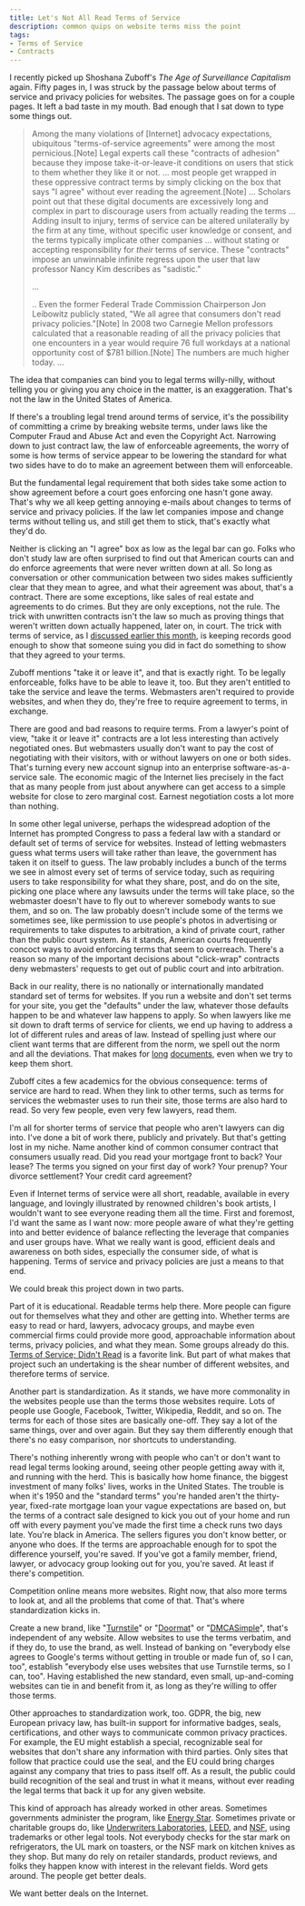 ```yaml
---
title: Let's Not All Read Terms of Service
description: common quips on website terms miss the point
tags:
- Terms of Service
- Contracts
---
```


I recently picked up Shoshana Zuboff's _The Age of Surveillance Capitalism_ again.  Fifty pages in, I was struck by the passage below about terms of service and privacy policies for websites.  The passage goes on for a couple pages.  It left a bad taste in my mouth.  Bad enough that I sat down to type some things out.

> Among the many violations of [Internet] advocacy expectations, ubiquitous "terms-of-service agreements" were among the most pernicious.[Note]  Legal experts call these "contracts of adhesion" because they impose take-it-or-leave-it conditions on users that stick to them whether they like it or not. ... most people get wrapped in these oppressive contract terms by simply clicking on the box that says "I agree" without ever reading the agreement.[Note] ... Scholars point out that these digital documents are excessively long and complex in part to discourage users from actually reading the terms ... Adding insult to injury, terms of service can be altered unilaterally by the firm at any time, without specific user knowledge or consent, and the terms typically implicate other companies ... without stating or accepting responsibility for _their_ terms of service.  These "contracts" impose an unwinnable infinite regress upon the user that law professor Nancy Kim describes as "sadistic."
>
> ...
>
> .. Even the former Federal Trade Commission Chairperson Jon Leibowitz publicly stated, "We all agree that consumers don't read privacy policies."[Note]  In 2008 two Carnegie Mellon professors calculated that a reasonable reading of all the privacy policies that one encounters in a year would require 76 full workdays at a national opportunity cost of $781 billion.[Note]  The numbers are much higher today. ...

The idea that companies can bind you to legal terms willy-nilly, without telling you or giving you any choice in the matter, is an exaggeration.  That's not the law in the United States of America.

If there's a troubling legal trend around terms of service, it's the possibility of committing a crime by breaking website terms, under laws like the Computer Fraud and Abuse Act and even the Copyright Act.  Narrowing down to just contract law, the law of enforceable agreements, the worry of some is how terms of service appear to be lowering the standard for what two sides have to do to make an agreement between them will enforceable.

But the fundamental legal requirement that both sides take some action to show agreement before a court goes enforcing one hasn't gone away.  That's why we all keep getting annoying e-mails about changes to terms of service and privacy policies.  If the law let companies impose and change terms without telling us, and still get them to stick, that's exactly what they'd do.

Neither is clicking an "I agree" box as low as the legal bar can go.  Folks who don't study law are often surprised to find out that American courts can and do enforce agreements that were never written down at all.  So long as conversation or other communication between two sides makes sufficiently clear that they mean to agree, and what their agreement was about, that's a contract.  There are some exceptions, like sales of real estate and agreements to do crimes.  But they are only exceptions, not the rule.  The trick with unwritten contracts isn't the law so much as proving things that weren't written down actually happened, later on, in court.  The trick with terms of service, as I [discussed earlier this month](https://writing.kemitchell.com/2020/11/10/Snow-v-Eventbrite.html), is keeping records good enough to show that someone suing you did in fact do something to show that they agreed to your terms.

Zuboff mentions "take it or leave it", and that is exactly right.  To be legally enforceable, folks have to be able to leave it, too.  But they aren't entitled to take the service and leave the terms.  Webmasters aren't required to provide websites, and when they do, they're free to require agreement to terms, in exchange.

There are good and bad reasons to require terms.  From a lawyer's point of view, "take it or leave it" contracts are a lot less interesting than actively negotiated ones.  But webmasters usually don't want to pay the cost of negotiating with their visitors, with or without lawyers on one or both sides.  That's turning every new account signup into an enterprise software-as-a-service sale.  The economic magic of the Internet lies precisely in the fact that as many people from just about anywhere can get access to a simple website for close to zero marginal cost.  Earnest negotiation costs a lot more than nothing.

In some other legal universe, perhaps the widespread adoption of the Internet has prompted Congress to pass a federal law with a standard or default set of terms of service for websites.  Instead of letting webmasters guess what terms users will take rather than leave, the government has taken it on itself to guess.  The law probably includes a bunch of the terms we see in almost every set of terms of service today, such as requiring users to take responsibility for what they share, post, and do on the site, picking one place where any lawsuits under the terms will take place, so the webmaster doesn't have to fly out to wherever somebody wants to sue them, and so on.  The law probably doesn't include some of the terms we sometimes see, like permission to use people's photos in advertising or requirements to take disputes to arbitration, a kind of private court, rather than the public court system.  As it stands, American courts frequently concoct ways to avoid enforcing terms that seem to overreach.  There's a reason so many of the important decisions about "click-wrap" contracts deny webmasters' requests to get out of public court and into arbitration.

Back in our reality, there is no nationally or internationally mandated standard set of terms for websites.  If you run a website and don't set terms for your site, you get the "defaults" under the law, whatever those defaults happen to be and whatever law happens to apply.  So when lawyers like me sit down to draft terms of service for clients, we end up having to address a lot of different rules and areas of law.  Instead of spelling just where our client want terms that are different from the norm, we spell out the norm and all the deviations.  That makes for [long](https://turnstiletos.com/) [documents](https://doormatprivacy.com/), even when we try to keep them short.

Zuboff cites a few academics for the obvious consequence: terms of service are hard to read.  When they link to other terms, such as terms for services the webmaster uses to run their site, those terms are also hard to read.  So very few people, even very few lawyers, read them.

I'm all for shorter terms of service that people who aren't lawyers can dig into.  I've done a bit of work there, publicly and privately.  But that's getting lost in my niche.  Name another kind of common consumer contract that consumers usually read.  Did you read your mortgage front to back?  Your lease?  The terms you signed on your first day of work?  Your prenup?  Your divorce settlement?  Your credit card agreement?

Even if Internet terms of service were all short, readable, available in every language, and lovingly illustrated by renowned children's book artists, I wouldn't want to see everyone reading them all the time.  First and foremost, I'd want the same as I want now: more people aware of what they're getting into and better evidence of balance reflecting the leverage that companies and user groups have.  What we really want is good, efficient deals and awareness on both sides, especially the consumer side, of what is happening.  Terms of service and privacy policies are just a means to that end.

We could break this project down in two parts.

Part of it is educational.  Readable terms help there.  More people can figure out for themselves what they and other are getting into.  Whether terms are easy to read or hard, lawyers, advocacy groups, and maybe even commercial firms could provide more good, approachable information about terms, privacy policies, and what they mean.  Some groups already do this.  [Terms of Service; Didn't Read](https://tosdr.org/) is a favorite link.  But part of what makes that project such an undertaking is the shear number of different websites, and therefore terms of service.

Another part is standardization.  As it stands, we have more commonality in the websites people use than the terms those websites require.  Lots of people use Google, Facebook, Twitter, Wikipedia, Reddit, and so on.  The terms for each of those sites are basically one-off.  They say a lot of the same things, over and over again.  But they say them differently enough that there's no easy comparison, nor shortcuts to understanding.

There's nothing inherently wrong with people who can't or don't want to read legal terms looking around, seeing other people getting away with it, and running with the herd.  This is basically how home finance, the biggest investment of many folks' lives, works in the United States.  The trouble is when it's 1950 and the "standard terms" you're handed aren't the thirty-year, fixed-rate mortgage loan your vague expectations are based on, but the terms of a contract sale designed to kick you out of your home and run off with every payment you've made the first time a check runs two days late.  You're black in America.  The sellers figures you don't know better, or anyone who does.  If the terms are approachable enough for to spot the difference yourself, you're saved.  If you've got a family member, friend, lawyer, or advocacy group looking out for you, you're saved.  At least if there's competition.

Competition online means more websites.  Right now, that also more terms to look at, and all the problems that come of that.  That's where standardization kicks in.

Create a new brand, like "[Turnstile](https://turnstiletos.com/)" or "[Doormat](https://doormatprivacy.com/)" or "[DMCASimple](https://dmcasimple.com/)", that's independent of any website.  Allow websites to use the terms verbatim, and if they do, to use the brand, as well.  Instead of banking on "everybody else agrees to Google's terms without getting in trouble or made fun of, so I can, too", establish "everybody else uses websites that use Turnstile terms, so I can, too".  Having established the new standard, even small, up-and-coming websites can tie in and benefit from it, as long as they're willing to offer those terms.

Other approaches to standardization work, too.  GDPR, the big, new European privacy law, has built-in support for informative badges, seals, certifications, and other ways to communicate common privacy practices.  For example, the EU might establish a special, recognizable seal for websites that don't share any information with third parties.  Only sites that follow that practice could use the seal, and the EU could bring charges against any company that tries to pass itself off.  As a result, the public could build recognition of the seal and trust in what it means, without ever reading the legal terms that back it up for any given website.

This kind of approach has already worked in other areas.  Sometimes governments administer the program, like [Energy Star](https://en.wikipedia.org/wiki/Energy_Star).  Sometimes private or charitable groups do, like [Underwriters Laboratories](https://en.wikipedia.org/wiki/UL_(safety_organization)), [LEED](https://en.wikipedia.org/wiki/Leadership_in_Energy_and_Environmental_Design), and [NSF](https://en.wikipedia.org/wiki/NSF_International), using trademarks or other legal tools.  Not everybody checks for the star mark on refrigerators, the UL mark on toasters, or the NSF mark on kitchen knives as they shop.  But many do rely on retailer standards, product reviews, and folks they happen know with interest in the relevant fields.  Word gets around.  The people get better deals.

We want better deals on the Internet.
